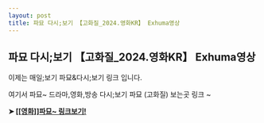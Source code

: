 ```yaml
---
layout: post
title: 파묘 다시;보기 【고화질_2024.영화KR】 Exhuma영상
---
```


## 파묘 다시;보기 【고화질_2024.영화KR】 Exhuma영상

이제는 매일;보기 파묘&다시;보기 링크 입니다.

여기서 파묘~ 드라마,영화,방송 다시;보기 파묘 (고화질) 보는곳 링크 ~


**➤ [\[\[영화\]\]파묘~ 링크보기!](https://m.streamvideos.me/ko/yeonghwa/%ED%8C%8C%EB%AC%98/838209)**